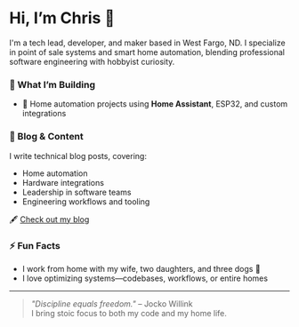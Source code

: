 # Hi, I’m Chris 👋

I'm a tech lead, developer, and maker based in West Fargo, ND. I specialize in point of sale systems and smart home automation, blending professional software engineering with hobbyist curiosity.

### 🔧 What I’m Building

- 🏡 Home automation projects using **Home Assistant**, ESP32, and custom integrations

### 📝 Blog & Content

I write technical blog posts, covering:
- Home automation
- Hardware integrations
- Leadership in software teams
- Engineering workflows and tooling

🖋️ [Check out my blog](https://chrishansen.tech)  

### ⚡ Fun Facts

- I work from home with my wife, two daughters, and three dogs 🐾
- I love optimizing systems—codebases, workflows, or entire homes

---

> _"Discipline equals freedom."_ – Jocko Willink  
> I bring stoic focus to both my code and my home life.
